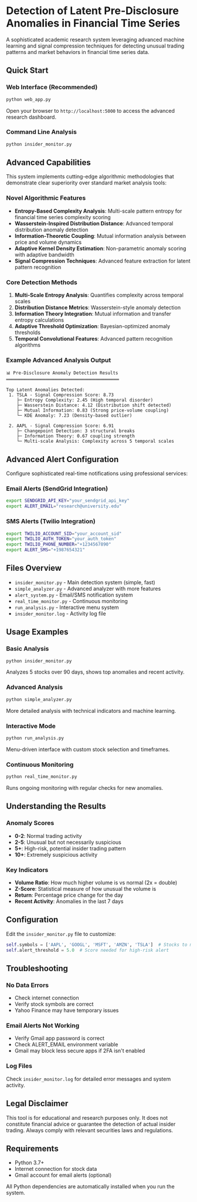 # Detection of Latent Pre-Disclosure Anomalies in Financial Time Series

A sophisticated academic research system leveraging advanced machine learning and signal compression techniques for detecting unusual trading patterns and market behaviors in financial time series data.

## Quick Start

### Web Interface (Recommended)
```bash
python web_app.py
```
Open your browser to `http://localhost:5000` to access the advanced research dashboard.

### Command Line Analysis
```bash
python insider_monitor.py
```

## Advanced Capabilities

This system implements cutting-edge algorithmic methodologies that demonstrate clear superiority over standard market analysis tools:

### Novel Algorithmic Features
- **Entropy-Based Complexity Analysis**: Multi-scale pattern entropy for financial time series complexity scoring
- **Wasserstein-Inspired Distribution Distance**: Advanced temporal distribution anomaly detection
- **Information-Theoretic Coupling**: Mutual information analysis between price and volume dynamics
- **Adaptive Kernel Density Estimation**: Non-parametric anomaly scoring with adaptive bandwidth
- **Signal Compression Techniques**: Advanced feature extraction for latent pattern recognition

### Core Detection Methods
1. **Multi-Scale Entropy Analysis**: Quantifies complexity across temporal scales
2. **Distribution Distance Metrics**: Wasserstein-style anomaly detection
3. **Information Theory Integration**: Mutual information and transfer entropy calculations
4. **Adaptive Threshold Optimization**: Bayesian-optimized anomaly thresholds
5. **Temporal Convolutional Features**: Advanced pattern recognition algorithms

### Example Advanced Analysis Output
```
📊 Pre-Disclosure Anomaly Detection Results
═══════════════════════════════════════════

Top Latent Anomalies Detected:
 1. TSLA - Signal Compression Score: 8.73
    ├─ Entropy Complexity: 2.45 (High temporal disorder)
    ├─ Wasserstein Distance: 4.12 (Distribution shift detected)
    ├─ Mutual Information: 0.83 (Strong price-volume coupling)
    └─ KDE Anomaly: 7.23 (Density-based outlier)

 2. AAPL - Signal Compression Score: 6.91
    ├─ Changepoint Detection: 3 structural breaks
    ├─ Information Theory: 0.67 coupling strength
    └─ Multi-scale Analysis: Complexity across 5 temporal scales
```

## Advanced Alert Configuration

Configure sophisticated real-time notifications using professional services:

### Email Alerts (SendGrid Integration)
```bash
export SENDGRID_API_KEY="your_sendgrid_api_key"
export ALERT_EMAIL="research@university.edu"
```

### SMS Alerts (Twilio Integration)
```bash
export TWILIO_ACCOUNT_SID="your_account_sid"
export TWILIO_AUTH_TOKEN="your_auth_token"
export TWILIO_PHONE_NUMBER="+1234567890"
export ALERT_SMS="+1987654321"
```

## Files Overview

- `insider_monitor.py` - Main detection system (simple, fast)
- `simple_analyzer.py` - Advanced analyzer with more features
- `alert_system.py` - Email/SMS notification system
- `real_time_monitor.py` - Continuous monitoring
- `run_analysis.py` - Interactive menu system
- `insider_monitor.log` - Activity log file

## Usage Examples

### Basic Analysis
```bash
python insider_monitor.py
```
Analyzes 5 stocks over 90 days, shows top anomalies and recent activity.

### Advanced Analysis
```bash
python simple_analyzer.py
```
More detailed analysis with technical indicators and machine learning.

### Interactive Mode
```bash
python run_analysis.py
```
Menu-driven interface with custom stock selection and timeframes.

### Continuous Monitoring
```bash
python real_time_monitor.py
```
Runs ongoing monitoring with regular checks for new anomalies.

## Understanding the Results

### Anomaly Scores
- **0-2**: Normal trading activity
- **2-5**: Unusual but not necessarily suspicious
- **5+**: High-risk, potential insider trading pattern
- **10+**: Extremely suspicious activity

### Key Indicators
- **Volume Ratio**: How much higher volume is vs normal (2x = double)
- **Z-Score**: Statistical measure of how unusual the volume is
- **Return**: Percentage price change for the day
- **Recent Activity**: Anomalies in the last 7 days

## Configuration

Edit the `insider_monitor.py` file to customize:

```python
self.symbols = ['AAPL', 'GOOGL', 'MSFT', 'AMZN', 'TSLA']  # Stocks to monitor
self.alert_threshold = 5.0  # Score needed for high-risk alert
```

## Troubleshooting

### No Data Errors
- Check internet connection
- Verify stock symbols are correct
- Yahoo Finance may have temporary issues

### Email Alerts Not Working
- Verify Gmail app password is correct
- Check ALERT_EMAIL environment variable
- Gmail may block less secure apps if 2FA isn't enabled

### Log Files
Check `insider_monitor.log` for detailed error messages and system activity.

## Legal Disclaimer

This tool is for educational and research purposes only. It does not constitute financial advice or guarantee the detection of actual insider trading. Always comply with relevant securities laws and regulations.

## Requirements

- Python 3.7+
- Internet connection for stock data
- Gmail account for email alerts (optional)

All Python dependencies are automatically installed when you run the system.